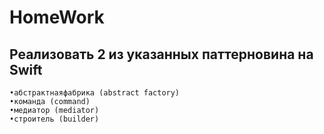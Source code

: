 # HomeWork
## Реализовать 2 из указанных паттерновина на Swift 
	•абстрактнаяфабрика (abstract factory)
	•команда (command)
	•медиатор (mediator)
	•строитель (builder)
